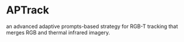 # APTrack
 an advanced adaptive prompts-based strategy for RGB-T tracking that merges RGB and thermal infrared imagery.
